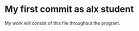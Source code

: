 <h1>My first commit as alx student</h1>

<p>My work will consist of this file throughout the program.</p>